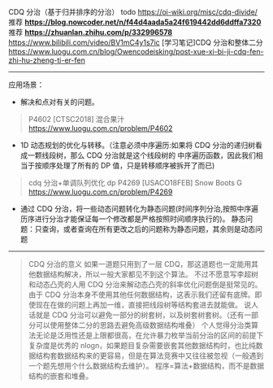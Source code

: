 CDQ 分治（基于归并排序的分治）
todo https://oi-wiki.org/misc/cdq-divide/
推荐 **https://blog.nowcoder.net/n/f44d4aada5a24f619442dd6ddffa7320**
推荐 **https://zhuanlan.zhihu.com/p/332996578**
https://www.bilibili.com/video/BV1mC4y1s7ic
[学习笔记]CDQ 分治和整体二分 https://www.luogu.com.cn/blog/Owencodeisking/post-xue-xi-bi-ji-cdq-fen-zhi-hu-zheng-ti-er-fen

---

应用场景：

- 解决和点对有关的问题。

> P4602 [CTSC2018] 混合果汁
> https://www.luogu.com.cn/problem/P4602

- 1D 动态规划的优化与转移。（注意必须中序遍历:如果将 CDQ 分治的递归树看成一颗线段树，那么 CDQ 分治就是这个线段树的 中序遍历函数，因此我们相当于按顺序处理了所有的 DP 值，只是转移顺序被拆开了而已)

> cdq 分治+单调队列优化 dp
> P4269 [USACO18FEB] Snow Boots G
> https://www.luogu.com.cn/problem/P4269

- 通过 CDQ 分治，将一些动态问题转化为静态问题(时间序列分治,按照中序遍历序进行分治才能保证每一个修改都是严格按照时间顺序执行的)。
  静态问题：只查询，或者查询在所有更改之后的问题称为静态问题，其余则是动态问题

---

> CDQ 分治的意义
> 如果一道题只用到了一层 CDQ，那这道题也一定能用其他数据结构解决，所以一般大家都见不到这个算法。
> 不过不愿意写李超树和动态凸壳的人用 CDQ 分治来解动态凸壳的斜率优化问题倒是挺常见的。
> 由于 CDQ 分治本身不使用其他任何数据结构，这表示我们还留有底牌。即使现在在做的问题上再加一维，直接把线段树等结构套进去就能做。
> 说人话就是 CDQ 分治可以避免一部分的树套树，以及树套树套树。（还有一部分可以使用整体二分的思路去避免高级数据结构堆叠）
> 个人觉得分治类算法无论是泛用性还是上限都很高，在允许暴力枚举当前分治的区间的前提下复杂度是优秀的 nlogn，如果题目复杂需要嵌套其他数据结构时，也比纯数据结构套数据结构来的更容易，但是在算法竞赛中又往往被忽视（一般遇到一个题先想用个什么数据结构去维护）。
> 程序=算法+数据结构，而不是数据结构的嵌套和堆叠。
